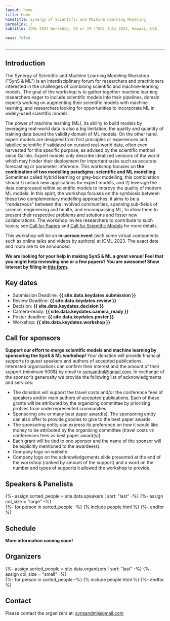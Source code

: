 ```yaml
---
layout: home
title: Home
hometitle: Synergy of Scientific and Machine Learning Modeling
permalink: /
subtitle: ICML 2023 Workshop, 28 or 29 (TBD) July 2023, Hawaii, USA

news: false
---
```


-----

## Introduction

The Synergy of Scientific and Machine Learning Modeling Workshop ("SynS & ML") is an interdisciplinary forum for researchers and practitioners interested in the challenges of combining scientific and machine-learning models.
The goal of the workshop is to gather together machine learning researchers eager to include scientific models into their pipelines, domain experts working on augmenting their scientific models with machine learning, and researchers looking for opportunities to incorporate ML in widely-used scientific models.

The power of machine learning (ML), its ability to build models by leveraging real-world data is also a big limitation; the quality and quantity of training data bound the validity domain of ML models.
On the other hand, expert models are designed from first principles or experiences and labelled scientific if validated on curated real-world data, often even harvested for this specific purpose, as advised by the scientific method since Galileo.
Expert models only describe idealized versions of the world which may hinder their deployment for important tasks such as accurate forecasting or parameter inference.
This workshop focuses on **the combination of two modelling paradigms: scientific and ML modelling**.
Sometimes called hybrid learning or grey-box modelling, this combination should 1) unlock new applications for expert models, and 2) leverage the data compressed within scientific models to improve the quality of modern ML models.
In this spirit, the workshop focuses on the symbiosis between these two complementary modelling approaches; it aims to be a "rendezvous" between the involved communities, spanning sub-fields of science, engineering and health, and encompassing ML, to allow them to present their respective problems and solutions and foster new collaborations.
The workshop invites researchers to contribute to such topics; see [Call for Papers](cfp/) and [Call for Scientific Models](cfsm/) for more details.

This workshop will be an **in-person event** (with some virtual components such as online talks and videos by authors) at ICML 2023. The exact date and room are to be announced.

**We are looking for your help in making SynS & ML a great venue! Feel that you might help reviewing one or a few papers? You are awesome! Show interest by filling in [this form](https://docs.google.com/forms/d/e/1FAIpQLSe8uGGI7PNZbqS7KrYgHDgAJ6Y_XWvwApganOmCsWmhBtUc1A/viewform?usp=sf_link).**

## Key dates

- Submission Deadline: **{{ site.data.keydates.submission }}**
- Review Deadline: **{{ site.data.keydates.review }}**
- Decision: **{{ site.data.keydates.decision }}**
- Camera-ready: **{{ site.data.keydates.camera_ready }}**
- Poster deadline: **{{ site.data.keydates.poster }}**
- Workshop: **{{ site.data.keydates.workshop }}**


## Call for sponsors

**Support our effort to merge scientific models and machine learning by sponsoring the SynS & ML workshop!**
Your donation will provide financial supports to guest speakers and authors of accepted publications. Interested organisations can confirm their interest and the amount of their support (minimum 500$) by email to synsandml@gmail.com. In exchange of the sponsor’s generosity we provide the following list of acknowledgments and services:

- The donation will support the travel costs and/or the conference fees of speakers and/or main authors of accepted publications. Each of these grants will be attributed by the organizing committee by priorizing profiles from underrepresented communities.
- Sponsoring one or many best paper award(s). The sponsoring entity can also offer to provide goodies to give to the best paper awards.
- The sponsoring entity can express its preference on how it would like money to be attributed by the organising committee (travel costs _vs_ conferences fees _vs_ best paper award(s)).
- Each grant will be tied to one sponsor and the name of the sponsor will be explicitly mentioned to the awardee(s).
- Company logo on website
- Company logo on the acknowledgements slide presented at the end of the workshop (ranked by amount of the support) and a word on the number and types of supports it allowed the workshop to provide.


## Speakers & Panelists

<div class="projects">
  {%- assign sorted_people = site.data.speakers | sort: "last" -%}
  {%- assign col_size = "large" -%}
  <div class="container">
    <div class="row">
    {%- for person in sorted_people -%}
      {% include people.html %}
    {%- endfor %}
    </div>
  </div>
</div>

## Schedule
**More information coming soon!**


## Organizers

<div class="projects">
  {%- assign sorted_people = site.data.organizers | sort: "last" -%}
  {%- assign col_size = "small" -%}
  <div class="container">
    <div class="row">
    {%- for person in sorted_people -%}
      {% include people.html %}
    {%- endfor %}
    </div>
  </div>
</div>

## Contact

Please contact the organizers at: [synsandml@gmail.com](mailto:synsandml@gmail.com)
